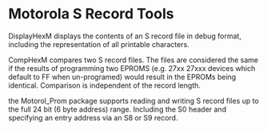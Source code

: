 # Motorola S Record Tools

DisplayHexM displays the contents of an S record file in debug format, including the representation of all printable characters.

CompHexM compares two S record files. The files are considered the same if the results of programming two EPROMS (e.g. 27xx 27xxx devices which default to FF when un-programed) would result in the EPROMs being identical. Comparison is independent of the record length.

the Motorol_Prom package supports reading and writing S record files up to the full 24 bit (6 byte address) range. Including the S0 header and specifying an entry address via an S8 or S9 record. 


